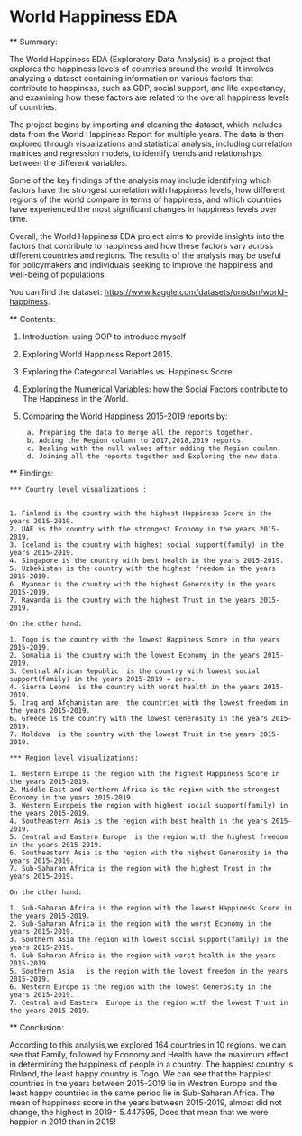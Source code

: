 # World Happiness EDA

** Summary:

The World Happiness EDA (Exploratory Data Analysis) is a project that explores the happiness levels of countries around the world. It involves analyzing a dataset containing information on various factors that contribute to happiness, such as GDP, social support, and life expectancy, and examining how these factors are related to the overall happiness levels of countries.

The project begins by importing and cleaning the dataset, which includes data from the World Happiness Report for multiple years. The data is then explored through visualizations and statistical analysis, including correlation matrices and regression models, to identify trends and relationships between the different variables.

Some of the key findings of the analysis may include identifying which factors have the strongest correlation with happiness levels, how different regions of the world compare in terms of happiness, and which countries have experienced the most significant changes in happiness levels over time.

Overall, the World Happiness EDA project aims to provide insights into the factors that contribute to happiness and how these factors vary across different countries and regions. The results of the analysis may be useful for policymakers and individuals seeking to improve the happiness and well-being of populations.

You can find the dataset:  https://www.kaggle.com/datasets/unsdsn/world-happiness.


** Contents:

1. Introduction: using OOP to introduce myself
2. Exploring World Happiness Report 2015.
3. Exploring the Categorical Variables vs. Happiness Score.
4. Exploring the Numerical Variables: how the Social Factors contribute to The Happiness in the World.
5. Comparing the World Happiness 2015-2019 reports by:

        a. Preparing the data to merge all the reports together.
        b. Adding the Region column to 2017,2018,2019 reports.
        c. Dealing with the null values after adding the Region coulmn.
        d. Joining all the reports together and Exploring the new data.
        
      
** Findings:

    *** Country level visualizations :


    1. Finland is the country with the highest Happiness Score in the years 2015-2019.
    2. UAE is the country with the strongest Economy in the years 2015-2019.
    3. Iceland is the country with highest social support(family) in the years 2015-2019.
    4. Singapore is the country with best health in the years 2015-2019.
    5. Uzbekistan is the country with the highest freedom in the years 2015-2019.
    6. Myanmar is the country with the highest Generosity in the years 2015-2019.
    7. Rawanda is the country with the highest Trust in the years 2015-2019.

    On the other hand:

    1. Togo is the country with the lowest Happiness Score in the years 2015-2019.
    2. Somalia is the country with the lowest Economy in the years 2015-2019.
    3. Central African Republic  is the country with lowest social support(family) in the years 2015-2019 = zero.
    4. Sierra Leone  is the country with worst health in the years 2015-2019.
    5. Iraq and Afghanistan are  the countries with the lowest freedom in the years 2015-2019.
    6. Greece is the country with the lowest Generosity in the years 2015-2019.
    7. Moldova  is the country with the lowest Trust in the years 2015-2019.

    *** Region level visualizations:

    1. Western Europe is the region with the highest Happiness Score in the years 2015-2019.
    2. Middle East and Northern Africa is the region with the strongest Economy in the years 2015-2019.
    3. Western Europeis the region with highest social support(family) in the years 2015-2019.
    4. Southeastern Asia is the region with best health in the years 2015-2019.
    5. Central and Eastern Europe  is the region with the highest freedom in the years 2015-2019.
    6. Southeastern Asia is the region with the highest Generosity in the years 2015-2019.
    7. Sub-Saharan Africa is the region with the highest Trust in the years 2015-2019.

    On the other hand:

    1. Sub-Saharan Africa is the region with the lowest Happiness Score in the years 2015-2019.
    2. Sub-Saharan Africa is the region with the worst Economy in the years 2015-2019.
    3. Southern Asia the region with lowest social support(family) in the years 2015-2019.
    4. Sub-Saharan Africa is the region with worst health in the years 2015-2019.
    5. Southern Asia   is the region with the lowest freedom in the years 2015-2019.
    6. Western Europe is the region with the lowest Generosity in the years 2015-2019.
    7. Central and Eastern  Europe is the region with the lowest Trust in the years 2015-2019.


** Conclusion:

According to this analysis,we explored 164 countries in 10 regions.
we can see that Family, followed by Economy and Health have the maximum effect in determining the happiness of people in a country.
The happiest country is FInland, the least happy country is Togo.
We can see that the happiest countries in the years between 2015-2019 lie in Westren Europe and the least happy countries in the same period lie in Sub-Saharan Africa. 
The mean of happiness score in the years between 2015-2019, almost did not change, the highest in 2019= 5.447595, Does that mean that we were happier in 2019 than in 2015!


